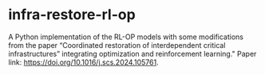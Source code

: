# infra-restore-rl-op

A Python implementation of the RL-OP models with some modifications from the paper “Coordinated restoration of interdependent critical infrastructures” integrating optimization and reinforcement learning."
Paper link: https://doi.org/10.1016/j.scs.2024.105761.
